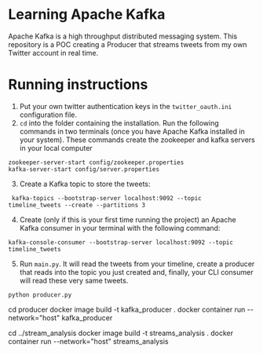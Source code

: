 # Learning Apache Kafka

Apache Kafka is a high throughput distributed messaging system. This repository is  a POC creating a Producer that 
streams tweets from my own Twitter account in real time. 

# Running instructions

1. Put your own twitter authentication keys in the `twitter_oauth.ini` configuration file. 
2. `cd` into the folder containing the installation. Run the following commands in two terminals 
   (once you have Apache Kafka installed in your system). These commands create the zookeeper
   and kafka servers in your local computer

```
zookeeper-server-start config/zookeeper.properties
kafka-server-start config/server.properties
```
3. Create a Kafka topic to store the tweets:

```
 kafka-topics --bootstrap-server localhost:9092 --topic timeline_tweets --create --partitions 3
```

4. Create (only if this is your first time running the project) an Apache Kafka consumer in your terminal with the following command:

```
kafka-console-consumer --bootstrap-server localhost:9092 --topic timeline_tweets
```
5. Run `main.py`. It will read the tweets from your timeline, create a producer that reads into the topic you just
created and, finally, your CLI consumer will read these very same tweets. 
   
```
python producer.py
```

cd producer
docker image build -t kafka_producer .
docker container run --network="host" kafka_producer

cd ../stream_analysis
docker image build -t streams_analysis .
docker container run --network="host" streams_analysis

